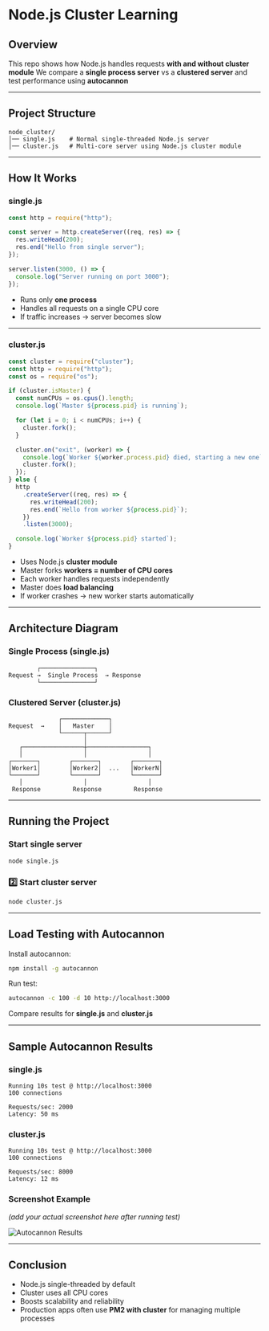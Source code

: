 # Node.js Cluster Learning 

##  Overview

This repo shows how Node.js handles requests **with and without cluster module**
We compare a **single process server** vs a **clustered server** and test performance using **autocannon**

---

##  Project Structure

```
node_cluster/
│── single.js    # Normal single-threaded Node.js server
│── cluster.js   # Multi-core server using Node.js cluster module
```

---

##  How It Works

### single.js

```js
const http = require("http");

const server = http.createServer((req, res) => {
  res.writeHead(200);
  res.end("Hello from single server");
});

server.listen(3000, () => {
  console.log("Server running on port 3000");
});
```

* Runs only **one process**
* Handles all requests on a single CPU core
* If traffic increases → server becomes slow

---

### cluster.js

```js
const cluster = require("cluster");
const http = require("http");
const os = require("os");

if (cluster.isMaster) {
  const numCPUs = os.cpus().length;
  console.log(`Master ${process.pid} is running`);

  for (let i = 0; i < numCPUs; i++) {
    cluster.fork();
  }

  cluster.on("exit", (worker) => {
    console.log(`Worker ${worker.process.pid} died, starting a new one`);
    cluster.fork();
  });
} else {
  http
    .createServer((req, res) => {
      res.writeHead(200);
      res.end(`Hello from worker ${process.pid}`);
    })
    .listen(3000);

  console.log(`Worker ${process.pid} started`);
}
```

* Uses Node.js **cluster module**
* Master forks **workers = number of CPU cores**
* Each worker handles requests independently
* Master does **load balancing**
* If worker crashes → new worker starts automatically

---

##  Architecture Diagram

### Single Process (single.js)

```
        ┌───────────────┐
Request →  Single Process  → Response
        └───────────────┘
```

### Clustered Server (cluster.js)

```
              ┌─────────────┐
Request  →    │   Master    │
              └──────┬──────┘
                     │
   ┌─────────────────┼─────────────────┐
   │                 │                 │
┌───────┐        ┌───────┐        ┌───────┐
│Worker1│        │Worker2│  ...   │WorkerN│
└───────┘        └───────┘        └───────┘
   │                 │                 │
 Response         Response         Response
```

---

##  Running the Project
###  Start single server

```bash
node single.js
```

### 2️⃣ Start cluster server

```bash
node cluster.js
```

---

## Load Testing with Autocannon

Install autocannon:

```bash
npm install -g autocannon
```

Run test:

```bash
autocannon -c 100 -d 10 http://localhost:3000
```

 Compare results for **single.js** and **cluster.js**

---

##  Sample Autocannon Results

### single.js

```
Running 10s test @ http://localhost:3000
100 connections

Requests/sec: 2000
Latency: 50 ms
```

### cluster.js

```
Running 10s test @ http://localhost:3000
100 connections

Requests/sec: 8000
Latency: 12 ms
```

### Screenshot Example

*(add your actual screenshot here after running test)*

![Autocannon Results](./assets/autocannon_results.png)

---

## Conclusion

* Node.js single-threaded by default
* Cluster uses all CPU cores
* Boosts scalability and reliability
* Production apps often use **PM2 with cluster** for managing multiple processes

